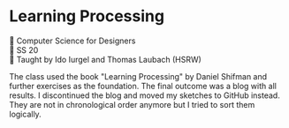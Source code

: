 # Learning Processing

🤖 Computer Science for Designers   
🤖 SS 20   
🤖 Taught by Ido Iurgel and Thomas Laubach (HSRW)   

The class used the book "Learning Processing" by Daniel Shifman and further exercises as the foundation. The final outcome was a blog with all results. I discontinued the blog and moved my sketches to GitHub instead. They are not in chronological order anymore but I tried to sort them logically. 
